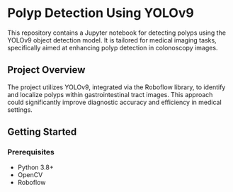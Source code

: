 # Polyp Detection Using YOLOv9

This repository contains a Jupyter notebook for detecting polyps using the YOLOv9 object detection model. It is tailored for medical imaging tasks, specifically aimed at enhancing polyp detection in colonoscopy images.

## Project Overview

The project utilizes YOLOv9, integrated via the Roboflow library, to identify and localize polyps within gastrointestinal tract images. This approach could significantly improve diagnostic accuracy and efficiency in medical settings.

## Getting Started

### Prerequisites

- Python 3.8+
- OpenCV
- Roboflow

